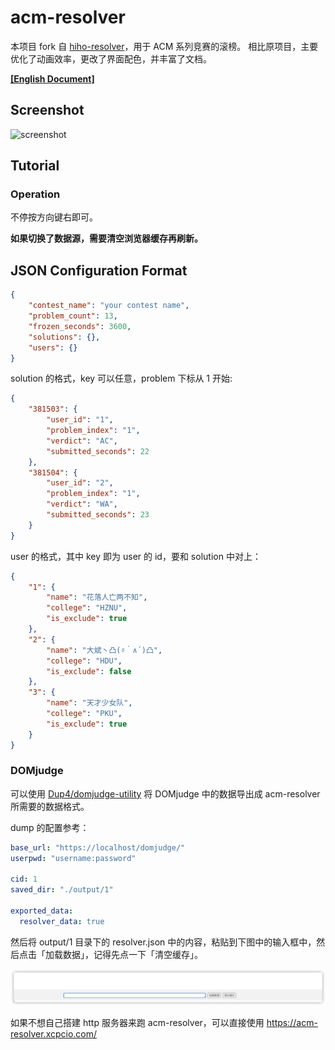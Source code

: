 # acm-resolver

本项目 fork 自 [hiho-resolver](https://github.com/hiho-coder/hiho-resolver)，用于 ACM 系列竞赛的滚榜。
相比原项目，主要优化了动画效率，更改了界面配色，并丰富了文档。

**[\[English Document\]](README.en.md)**

## Screenshot

![screenshot](screenshots/shot1.gif)

## Tutorial

### Operation

不停按方向键右即可。

**如果切换了数据源，需要清空浏览器缓存再刷新。**

## JSON Configuration Format

```json
{
    "contest_name": "your contest name",
    "problem_count": 13,
    "frozen_seconds": 3600,
    "solutions": {},
    "users": {}
}
```

solution 的格式，key 可以任意，problem 下标从 1 开始:

```json
{
    "381503": {
        "user_id": "1",
        "problem_index": "1",
        "verdict": "AC",
        "submitted_seconds": 22
    },
    "381504": {
        "user_id": "2",
        "problem_index": "1",
        "verdict": "WA",
        "submitted_seconds": 23
    }
}
```

user 的格式，其中 key 即为 user 的 id，要和 solution 中对上：

```json
{
    "1": {
        "name": "花落人亡两不知",
        "college": "HZNU",
        "is_exclude": true
    },
    "2": {
        "name": "大斌丶凸(♯｀∧´)凸",
        "college": "HDU",
        "is_exclude": false
    },
    "3": {
        "name": "天才少女队",
        "college": "PKU",
        "is_exclude": true
    }
}
```

### DOMjudge

可以使用 [Dup4/domjudge-utility](https://github.com/Dup4/domjudge-utility/tree/main/cmd/dump) 将 DOMjudge 中的数据导出成 acm-resolver 所需要的数据格式。

dump 的配置参考：

```yaml
base_url: "https://localhost/domjudge/"
userpwd: "username:password"

cid: 1
saved_dir: "./output/1"

exported_data:
  resolver_data: true
```

然后将 output/1 目录下的 resolver.json 中的内容，粘贴到下图中的输入框中，然后点击「加载数据」，记得先点一下「清空缓存」。

![](./screenshots/resolver_domjudge_tutorial.png)

如果不想自己搭建 http 服务器来跑 acm-resolver，可以直接使用 <https://acm-resolver.xcpcio.com/>
